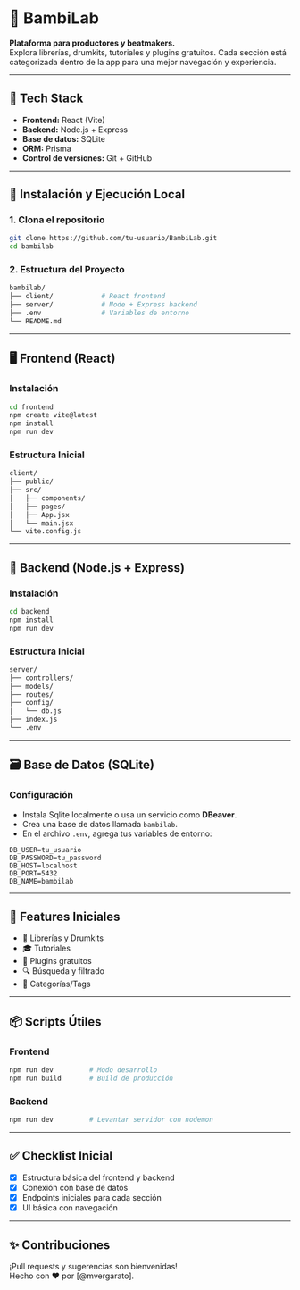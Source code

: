 # 🐰 BambiLab

**Plataforma para productores y beatmakers.**  
Explora librerías, drumkits, tutoriales y plugins gratuitos. Cada sección está categorizada dentro de la app para una mejor navegación y experiencia.

---

## 🧱 Tech Stack

- **Frontend:** React (Vite)
- **Backend:** Node.js + Express  
- **Base de datos:** SQLite  
- **ORM:** Prisma  
- **Control de versiones:** Git + GitHub

---

## 🚀 Instalación y Ejecución Local

### 1. Clona el repositorio

```bash
git clone https://github.com/tu-usuario/BambiLab.git
cd bambilab
```

### 2. Estructura del Proyecto

```bash
bambilab/
├── client/            # React frontend
├── server/            # Node + Express backend
├── .env               # Variables de entorno
└── README.md
```

---

## 🖥️ Frontend (React)

### Instalación

```bash
cd frontend
npm create vite@latest
npm install
npm run dev
```

### Estructura Inicial

```bash
client/
├── public/
├── src/
│   ├── components/
│   ├── pages/
│   ├── App.jsx
│   └── main.jsx
└── vite.config.js
```

---

## 🔧 Backend (Node.js + Express)

### Instalación

```bash
cd backend
npm install
npm run dev
```

### Estructura Inicial

```bash
server/
├── controllers/
├── models/
├── routes/
├── config/
│   └── db.js
├── index.js
└── .env
```

---

## 🗃️ Base de Datos (SQLite)

### Configuración

- Instala Sqlite localmente o usa un servicio como **DBeaver**.
- Crea una base de datos llamada `bambilab`.
- En el archivo `.env`, agrega tus variables de entorno:

```env
DB_USER=tu_usuario
DB_PASSWORD=tu_password
DB_HOST=localhost
DB_PORT=5432
DB_NAME=bambilab
```

---

## 🔮 Features Iniciales

- 🥁 Librerías y Drumkits  
- 🎓 Tutoriales  
- 🧩 Plugins gratuitos  
- 🔍 Búsqueda y filtrado  
- 📂 Categorías/Tags  

---

## 📦 Scripts Útiles

### Frontend

```bash
npm run dev         # Modo desarrollo
npm run build       # Build de producción
```

### Backend

```bash
npm run dev         # Levantar servidor con nodemon
```

---

## ✅ Checklist Inicial

- [x] Estructura básica del frontend y backend  
- [x] Conexión con base de datos  
- [x] Endpoints iniciales para cada sección  
- [x] UI básica con navegación  

---

## ✨ Contribuciones

¡Pull requests y sugerencias son bienvenidas!  
Hecho con ❤️ por [@mvergarato].
